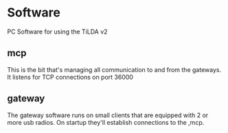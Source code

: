 Software
========

PC Software for using the TiLDA v2

## mcp
This is the bit that's managing all communication to and from the gateways. It listens for TCP connections on port 36000

## gateway
The gateway software runs on small clients that are equipped with 2 or more usb radios. On startup they'll establish connections to the ,mcp.

